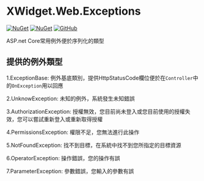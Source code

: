 ﻿XWidget.Web.Exceptions
=====
[![NuGet](https://img.shields.io/nuget/v/XWidget.Web.Exceptions.svg?style=flat-square)](https://www.nuget.org/packages/XWidget.Web.Exceptions/)
[![NuGet](https://img.shields.io/nuget/dt/XWidget.Web.Exceptions.svg?style=flat-square)](https://www.nuget.org/packages/XWidget.Web.Exceptions/)
[![GitHub](https://img.shields.io/github/license/XuPeiYao/XWidget.svg?style=flat-square)](https://github.com/XuPeiYao/XWidget/blob/master/LICENSE)

ASP.net Core常用例外便於序列化的類型

## 提供的例外類型
1.ExceptionBase:
例外基底類別，提供HttpStatusCode欄位便於在`Controller`中的`OnException`用以回應

2.UnknowException:
未知的例外，系統發生未知錯誤

3.AuthorizationException:
授權無效，您目前尚未登入或您目前使用的授權失效，您可以嘗試重新登入或重新取得授權

4.PermissionsException:
權限不足，您無法進行此操作

5.NotFoundException:
找不到目標，在系統中找不到您所指定的目標資源

6.OperatorException:
操作錯誤，您的操作有誤

7.ParameterException:
參數錯誤，您輸入的參數有誤